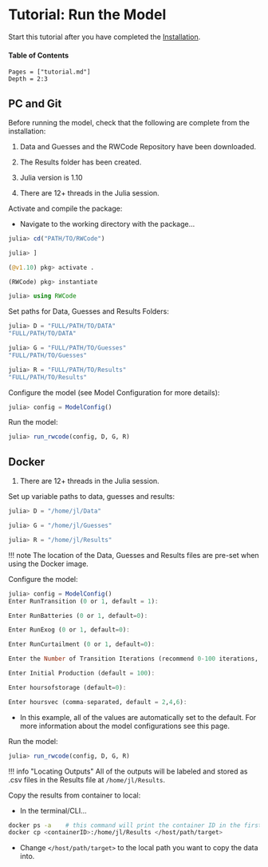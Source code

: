 # Tutorial: Run the Model

Start this tutorial after you have completed the [Installation](@ref).

#### Table of Contents
```@contents
Pages = ["tutorial.md"]
Depth = 2:3
```

## PC and Git
Before running the model, check that the following are complete from the installation:

1. Data and Guesses and the RWCode Repository have been downloaded.

1. The Results folder has been created.

1. Julia version is 1.10

1. There are 12+ threads in the Julia session.

Activate and compile the package:
- Navigate to the working directory with the package...

```julia
julia> cd("PATH/TO/RWCode")

julia> ]

(@v1.10) pkg> activate .

(RWCode) pkg> instantiate

julia> using RWCode
```

Set paths for Data, Guesses and Results Folders:

```julia
julia> D = "FULL/PATH/TO/DATA"
"FULL/PATH/TO/DATA"

julia> G = "FULL/PATH/TO/Guesses"
"FULL/PATH/TO/Guesses"

julia> R = "FULL/PATH/TO/Results"
"FULL/PATH/TO/Results"
```

Configure the model (see Model Configuration for more details):

```julia
julia> config = ModelConfig()
```

Run the model:

```julia
julia> run_rwcode(config, D, G, R)
```


## Docker
1. There are 12+ threads in the Julia session.

Set up variable paths to data, guesses and results:

```julia
julia> D = "/home/jl/Data"

julia> G = "/home/jl/Guesses"

julia> R = "/home/jl/Results"
```

!!! note 
	The location of the Data, Guesses and Results files are pre-set when using the Docker image.

Configure the model:

```julia
julia> config = ModelConfig()
Enter RunTransition (0 or 1, default = 1):

Enter RunBatteries (0 or 1, default=0):

Enter RunExog (0 or 1, default=0):

Enter RunCurtailment (0 or 1, default=0):

Enter the Number of Transition Iterations (recommend 0-100 iterations, default=2):

Enter Initial Production (default = 100):

Enter hoursofstorage (default=0):

Enter hoursvec (comma-separated, default = 2,4,6):
```
* In this example, all of the values are automatically set to the default. For more information about the model configurations see this page.


Run the model:

```julia
julia> run_rwcode(config, D, G, R)
```

!!! info "Locating Outputs"
	All of the outputs will be labeled and stored as .csv files in the Results file at `/home/jl/Results`.

Copy the results from container to local:
* In the terminal/CLI...

```bash
docker ps -a	# this command will print the container ID in the first column.
docker cp <containerID>:/home/jl/Results </host/path/target>
```

* Change `</host/path/target>` to the local path you want to copy the data into.

